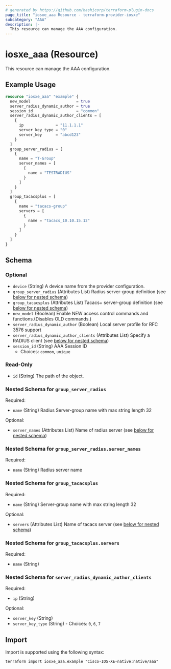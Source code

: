 ```yaml
---
# generated by https://github.com/hashicorp/terraform-plugin-docs
page_title: "iosxe_aaa Resource - terraform-provider-iosxe"
subcategory: "AAA"
description: |-
  This resource can manage the AAA configuration.
---
```


# iosxe_aaa (Resource)

This resource can manage the AAA configuration.

## Example Usage

```terraform
resource "iosxe_aaa" "example" {
  new_model                    = true
  server_radius_dynamic_author = true
  session_id                   = "common"
  server_radius_dynamic_author_clients = [
    {
      ip              = "11.1.1.1"
      server_key_type = "0"
      server_key      = "abcd123"
    }
  ]
  group_server_radius = [
    {
      name = "T-Group"
      server_names = [
        {
          name = "TESTRADIUS"
        }
      ]
    }
  ]
  group_tacacsplus = [
    {
      name = "tacacs-group"
      servers = [
        {
          name = "tacacs_10.10.15.12"
        }
      ]
    }
  ]
}
```

<!-- schema generated by tfplugindocs -->
## Schema

### Optional

- `device` (String) A device name from the provider configuration.
- `group_server_radius` (Attributes List) Radius server-group definition (see [below for nested schema](#nestedatt--group_server_radius))
- `group_tacacsplus` (Attributes List) Tacacs+ server-group definition (see [below for nested schema](#nestedatt--group_tacacsplus))
- `new_model` (Boolean) Enable NEW access control commands and functions.(Disables OLD commands.)
- `server_radius_dynamic_author` (Boolean) Local server profile for RFC 3576 support
- `server_radius_dynamic_author_clients` (Attributes List) Specify a RADIUS client (see [below for nested schema](#nestedatt--server_radius_dynamic_author_clients))
- `session_id` (String) AAA Session ID
  - Choices: `common`, `unique`

### Read-Only

- `id` (String) The path of the object.

<a id="nestedatt--group_server_radius"></a>
### Nested Schema for `group_server_radius`

Required:

- `name` (String) Radius Server-group name with max string length 32

Optional:

- `server_names` (Attributes List) Name of radius server (see [below for nested schema](#nestedatt--group_server_radius--server_names))

<a id="nestedatt--group_server_radius--server_names"></a>
### Nested Schema for `group_server_radius.server_names`

Required:

- `name` (String) Radius server name



<a id="nestedatt--group_tacacsplus"></a>
### Nested Schema for `group_tacacsplus`

Required:

- `name` (String) Server-group name with max string length 32

Optional:

- `servers` (Attributes List) Name of tacacs server (see [below for nested schema](#nestedatt--group_tacacsplus--servers))

<a id="nestedatt--group_tacacsplus--servers"></a>
### Nested Schema for `group_tacacsplus.servers`

Required:

- `name` (String)



<a id="nestedatt--server_radius_dynamic_author_clients"></a>
### Nested Schema for `server_radius_dynamic_author_clients`

Required:

- `ip` (String)

Optional:

- `server_key` (String)
- `server_key_type` (String) - Choices: `0`, `6`, `7`

## Import

Import is supported using the following syntax:

```shell
terraform import iosxe_aaa.example "Cisco-IOS-XE-native:native/aaa"
```
